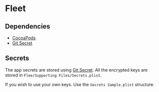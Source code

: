 # Fleet

## Dependencies

- [CocoaPods](https://cocoapods.org/)
- [Git Secret](https://git-secret.io/)

## Secrets

The app secrets are stored using [Git Secret](https://git-secret.io/). All the encrypted keys are stored in `Flee/Supporting Files/Secrets.plist`.

If you wish to use your own keys. Use the `Secrets Sample.plist` structure.
